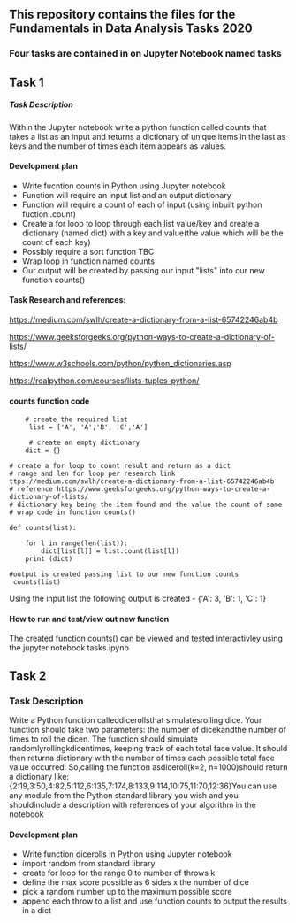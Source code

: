 
## This repository contains the files for the Fundamentals in Data Analysis Tasks 2020

### Four tasks are contained in on Jupyter Notebook named tasks

## Task 1

##### Task Description
Within the Jupyter notebook write a python function called counts that takes a list as an input and returns a dictionary of unique items in the last as keys and the number of times each item appears as values.


#### Development plan

- Write fucntion counts in Python using Jupyter notebook 
- Function will require an input list and an output dictionary
- Function will require a count of each of input (using inbuilt python fuction .count)
- Create a for loop to loop through each list value/key and create a dictionary (named dict) with a key and value(the value which will be the count of each key)
- Possibly require a sort function TBC
- Wrap loop in function named counts
- Our output will be created by passing our input "lists" into our new function counts()


#### Task Research and references:
https://medium.com/swlh/create-a-dictionary-from-a-list-65742246ab4b

https://www.geeksforgeeks.org/python-ways-to-create-a-dictionary-of-lists/

https://www.w3schools.com/python/python_dictionaries.asp

https://realpython.com/courses/lists-tuples-python/


#### counts function code 

        # create the required list
         list = ['A', 'A','B', 'C','A']
         
         # create an empty dictionary
        dict = {}

    # create a for loop to count result and return as a dict
    # range and len for loop per research link ttps://medium.com/swlh/create-a-dictionary-from-a-list-65742246ab4b
    # reference https://www.geeksforgeeks.org/python-ways-to-create-a-dictionary-of-lists/
    # dictionary key being the item found and the value the count of same 
    # wrap code in function counts()

    def counts(list):

        for l in range(len(list)):
            dict[list[l]] = list.count(list[l])
        print (dict)
    
    #output is created passing list to our new function counts
     counts(list)

Using the input list the following output is created - {'A': 3, 'B': 1, 'C': 1}


#### How to run and test/view out new function

The created function counts() can be viewed and tested interactivley using the jupyter notebook tasks.ipynb



## Task 2

### Task Description

Write a Python function calleddicerollsthat simulatesrolling dice.  Your function should take two parameters:  the number of dicekandthe number of times to roll the dicen.  The function should simulate randomlyrollingkdicentimes, keeping track of each total face value.  It should then returna dictionary with the number of times each possible total face value occurred.  So,calling the function asdiceroll(k=2, n=1000)should return a dictionary like:{2:19,3:50,4:82,5:112,6:135,7:174,8:133,9:114,10:75,11:70,12:36}You can use any module from the Python standard library you wish and you shouldinclude a description with references of your algorithm in the notebook


#### Development plan

- Write function dicerolls in Python using Jupyter notebook
- import random from standard library
- create for loop for the range 0 to number of throws k
- define the max score possible as 6 sides x the number of dice
- pick a random number up to the maximum possible score
- append each throw to a list and use function counts to output the results in a dict 




